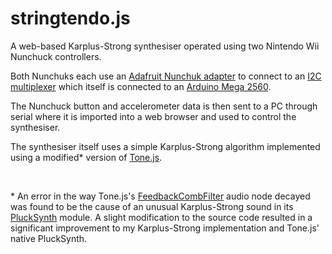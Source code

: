 # stringtendo.js

A web-based Karplus-Strong synthesiser operated using two Nintendo Wii Nunchuck controllers.

Both Nunchuks each use an [Adafruit Nunchuk adapter](https://www.adafruit.com/product/4836) to connect to an [I2C multiplexer](https://www.adafruit.com/product/2717) which itself is connected to an [Arduino Mega 2560](https://store.arduino.cc/products/arduino-mega-2560-rev3).

The Nunchuck button and accelerometer data is then sent to a PC through serial where it is imported into a web browser and used to control the synthesiser.

The synthesiser itself uses a simple Karplus-Strong algorithm implemented using a modified\* version of [Tone.js](https://tonejs.github.io/).

<br>

\* An error in the way Tone.js's [FeedbackCombFilter](https://github.com/Tonejs/Tone.js/blob/dev/Tone/component/filter/FeedbackCombFilter.ts) audio node decayed was found to be the cause of an unusual Karplus-Strong sound in its [PluckSynth](https://tonejs.github.io/docs/14.7.77/PluckSynth) module. A slight modification to the source code resulted in a significant improvement to my Karplus-Strong implementation and Tone.js' native PluckSynth.
